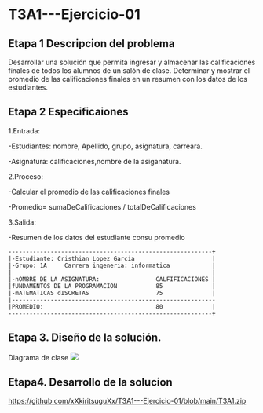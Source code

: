# T3A1---Ejercicio-01

## Etapa 1 Descripcion del problema 
Desarrollar una solución que permita ingresar y almacenar las calificaciones finales de todos los alumnos de un salón de clase. Determinar y mostrar el promedio de las calificaciones finales en un resumen con los datos de los estudiantes.

## Etapa 2 Especificaiones

 1.Entrada:
 
 -Estudiantes: nombre, Apellido, grupo, asignatura, carreara.
 
 -Asignatura: calificaciones,nombre de la asiganatura.
 
 2.Proceso:
 
-Calcular el promedio de las calificaciones finales

-Promedio= sumaDeCalificaciones / totalDeCalificaciones

 3.Salida: 
 
-Resumen de los datos del estudiante consu promedio
~~~
----------------------------------------------------------+
|-Estudiante: Cristhian Lopez Garcia                      |
|-Grupo: 1A     Carrera ingeneria: informatica            |
|                                                         |
|-nOMBRE DE LA ASIGNATURA:                CALFIFICACIONES |
|fUNDAMENTOS DE LA PROGRAMACION           85              |
|-mATEMATICAS dISCRETAS                   75              |
|----------------------------------------------------------
|PROMEDIO:                                80              |  
----------------------------------------------------------+
~~~

## Etapa 3. Diseño de la solución.

Diagrama de clase
![](https://github.com/xXkiritsuguXx/T3A1---Ejercicio-01/blob/main/TEA1.png)

## Etapa4. Desarrollo de la solucion

https://github.com/xXkiritsuguXx/T3A1---Ejercicio-01/blob/main/T3A1.zip
